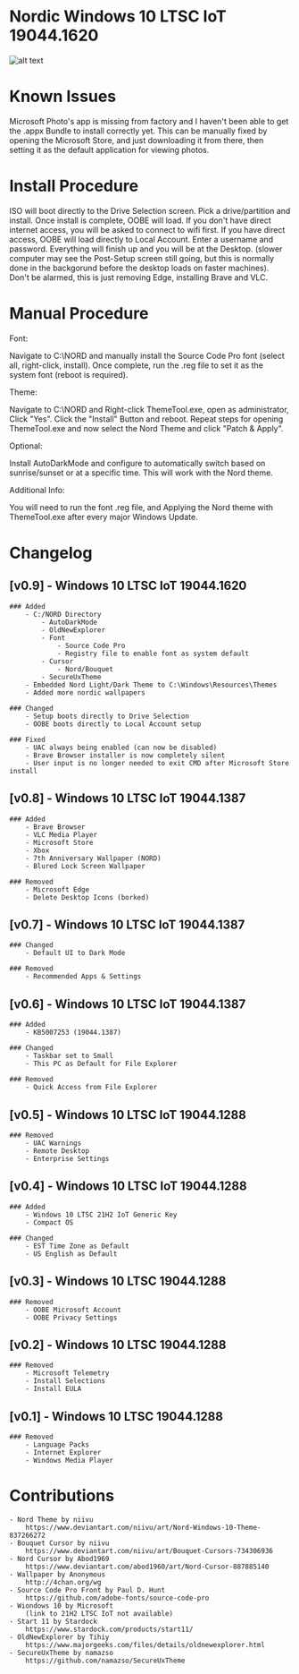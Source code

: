 # Nordic Windows 10 LTSC IoT 19044.1620

![alt text](https://i.imgur.com/fGxmBKu.png?raw=true)

# Known Issues
Microsoft Photo's app is missing from factory and I haven't been able to get the .appx Bundle to install correctly yet. This can be manually fixed by opening the Microsoft Store, and just downloading it from there, then setting it as the default application for viewing photos.

# Install Procedure
ISO will boot directly to the Drive Selection screen. Pick a drive/partition and install. Once install is complete, OOBE will load. If you don't have direct internet access, you will be asked to connect to wifi first. If you have direct access, OOBE will load directly to Local Account. Enter a username and password. Everything will finish up and you will be at the Desktop. (slower computer may see the Post-Setup screen still going, but this is normally done in the backgorund before the desktop loads on faster machines). Don't be alarmed, this is just removing Edge, installing Brave and VLC.

# Manual Procedure
Font:

Navigate to C:\NORD and manually install the Source Code Pro font (select all, right-click, install). Once complete, run the .reg file to set it as the system font (reboot is required).

Theme:

Navigate to C:\NORD and Right-click ThemeTool.exe, open as administrator, Click "Yes". Click the "Install" Button and reboot. Repeat steps for opening ThemeTool.exe and now select the Nord Theme and click "Patch & Apply".

Optional:

Install AutoDarkMode and configure to automatically switch based on sunrise/sunset or at a specific time. This will work with the Nord theme.

Additional Info:

You will need to run the font .reg file, and Applying the Nord theme with ThemeTool.exe after every major Windows Update.

# Changelog

## [v0.9] - Windows 10 LTSC IoT 19044.1620
	### Added
		- C:/NORD Directory
			- AutoDarkMode
			- OldNewExplorer
			- Font
				- Source Code Pro
				- Registry file to enable font as system default
			- Cursor
				- Nord/Bouquet
			- SecureUxTheme
		- Embedded Nord Light/Dark Theme to C:\Windows\Resources\Themes
		- Added more nordic wallpapers

	### Changed
		- Setup boots directly to Drive Selection
		- OOBE boots directly to Local Account setup

	### Fixed
		- UAC always being enabled (can now be disabled)
		- Brave Browser installer is now completely silent
		- User input is no longer needed to exit CMD after Microsoft Store install

## [v0.8] - Windows 10 LTSC IoT 19044.1387
	### Added
		- Brave Browser
		- VLC Media Player
		- Microsoft Store
		- Xbox
		- 7th Anniversary Wallpaper (NORD)
		- Blured Lock Screen Wallpaper

	### Removed
		- Microsoft Edge
		- Delete Desktop Icons (borked)

## [v0.7] - Windows 10 LTSC IoT 19044.1387

	### Changed
		- Default UI to Dark Mode

	### Removed
		- Recommended Apps & Settings

## [v0.6] - Windows 10 LTSC IoT 19044.1387
	### Added
		- KB5007253 (19044.1387)
    
	### Changed
		- Taskbar set to Small
		- This PC as Default for File Explorer
		
	### Removed
		- Quick Access from File Explorer

## [v0.5] - Windows 10 LTSC IoT 19044.1288
	### Removed
		- UAC Warnings
		- Remote Desktop
		- Enterprise Settings

## [v0.4] - Windows 10 LTSC IoT 19044.1288
	### Added
		- Windows 10 LTSC 21H2 IoT Generic Key
		- Compact OS

	### Changed
		- EST Time Zone as Default
		- US English as Default

## [v0.3] - Windows 10 LTSC 19044.1288
	### Removed
		- OOBE Microsoft Account
		- OOBE Privacy Settings

## [v0.2] - Windows 10 LTSC 19044.1288
	### Removed
		- Microsoft Telemetry
		- Install Selections
		- Install EULA

## [v0.1] - Windows 10 LTSC 19044.1288
	### Removed
		- Language Packs
		- Internet Explorer
		- Windows Media Player
		
# Contributions
	- Nord Theme by niivu
		https://www.deviantart.com/niivu/art/Nord-Windows-10-Theme-837266272
	- Bouquet Cursor by niivu
		https://www.deviantart.com/niivu/art/Bouquet-Cursors-734306936
	- Nord Cursor by Abod1969
		https://www.deviantart.com/abod1960/art/Nord-Cursor-887885140
	- Wallpaper by Anonymous
		http://4chan.org/wg
	- Source Code Pro Front by Paul D. Hunt
		https://github.com/adobe-fonts/source-code-pro
	- Wiondows 10 by Microsoft
		(link to 21H2 LTSC IoT not available)
	- Start 11 by Stardock
		https://www.stardock.com/products/start11/
	- OldNewExplorer by Tihiy
		https://www.majorgeeks.com/files/details/oldnewexplorer.html
	- SecureUxTheme by namazso
		https://github.com/namazso/SecureUxTheme
